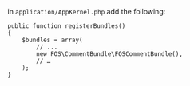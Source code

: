 in `application/AppKernel.php` add the following:

```
public function registerBundles()
{
    $bundles = array(
        // ...
		new FOS\CommentBundle\FOSCommentBundle(),
		// …
	);
}
```